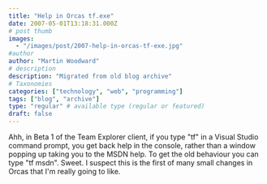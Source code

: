 ```yaml
---
title: "Help in Orcas tf.exe"
date: 2007-05-01T13:18:31.000Z
# post thumb
images:
  - "/images/post/2007-help-in-orcas-tf-exe.jpg"
#author
author: "Martin Woodward"
# description
description: "Migrated from old blog archive"
# Taxonomies
categories: ["technology", "web", "programming"]
tags: ["blog", "archive"]
type: "regular" # available type (regular or featured)
draft: false
---
```


[](http://www.woodwardweb.com/WindowsLiveWriter/HelpinOrcastf.exe_BB18/Visual%20Studio%20Codename%20Orcas%20Command%20Prompt%5B2%5D.png)Ahh, in Beta 1 of the Team Explorer client, if you type "tf" in a Visual Studio command prompt, you get back help in the console, rather than a window popping up taking you to the MSDN help. To get the old behaviour you can type "tf msdn". Sweet. I suspect this is the first of many small changes in Orcas that I'm really going to like.
